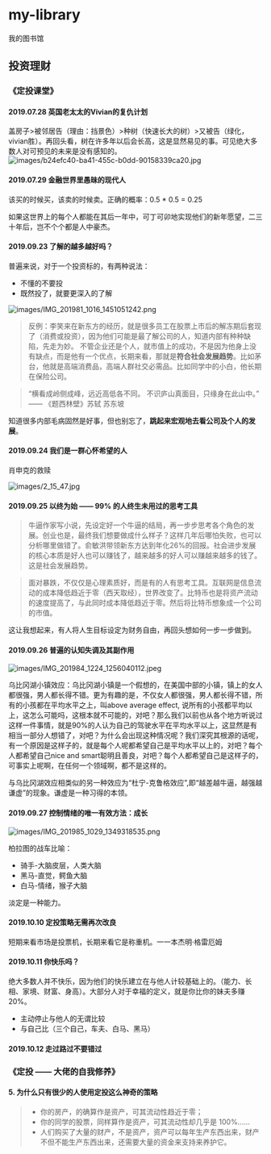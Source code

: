 # my-library
我的图书馆

## 投资理财
### 《定投课堂》
#### 2019.07.28 英国老太太的Vivian的复仇计划

盖房子>被邻居告（理由：挡景色）>种树（快速长大的树）>又被告（绿化，vivian胜）。再回头看，树在许多年以后会长高，这是显然易见的事。可见绝大多数人对可预见的未来是没有感知的。
![images/b24efc40-ba41-455c-b0dd-90158339ca20.jpg](images/b24efc40-ba41-455c-b0dd-90158339ca20.jpg)

#### 2019.07.29 金融世界里愚昧的现代人

该买的时候买，该卖的时候卖。正确的概率：0.5 * 0.5 = 0.25

如果这世界上的每个人都能在其后一年中，可丁可卯地实现他们的新年愿望，二三十年后，岂不个个都是人中豪杰。

#### 2019.09.23 了解的越多越好吗？

普遍来说，对于一个投资标的，有两种说法：
* 不懂的不要投
* 既然投了，就要更深入的了解

![images/IMG_201981_1016_1451051242.png](images/IMG_201981_1016_1451051242.png)
> 反例：李笑来在新东方的经历，就是很多员工在股票上市后的解冻期后套现了（消费或投资），因为他们可能是最了解公司的人，知道内部有种种缺陷，先走为妙。
不管企业还是个人，就市值上的成功，不是因为他身上没有缺点，而是他有一个优点，长期来看，那就是**符合社会发展趋势**。比如茅台，他就是高端消费品，高端人群社交必需品。比如同学中的小白，他长期在保险公司。

> “横看成岭侧成峰，远近高低各不同。 不识庐山真面目，只缘身在此山中。” —— 《题西林壁》苏轼 苏东坡

知道很多内部毛病固然是好事，但也别忘了，**跳起来宏观地去看公司及个人的发展**。

#### 2019.09.24 我们是一群心怀希望的人

肖申克的救赎

![images/2_15_47.jpg](images/2_15_47.jpg)

#### 2019.09.25 以终为始 —— 99% 的人终生未用过的思考工具

> 牛逼作家写小说，先设定好一个牛逼的结局，再一步步思考各个角色的发展。创业也是，最终我们想要做成什么样子？这样几年后哪怕失败，也可以分析哪里做错了。俞敏洪带领新东方达到年化26%的回报。社会进步发展的核心本质是好人也可以赚钱了，越来越多的好人可以赚越来越多的钱了。这是社会发展趋势。

> 面对暴跌，不仅仅是心理素质好，而是有的人有思考工具。互联网是信息流动的成本降低趋近于零（西天取经），世界改变了。比特币也是将资产流动的速度提高了，与此同时成本降低趋近于零。然后将比特币想象成一个公司的市值。

这让我想起来，有人将人生目标设定为财务自由，再回头想如何一步一步做到。

#### 2019.09.26 普遍的认知失调及其副作用
![images/IMG_201984_1224_1256040112.jpeg](images/IMG_201984_1224_1256040112.jpeg)

乌比冈湖小镇效应：乌比冈湖小镇是一个假想的，在美国中部的小镇，镇上的女人都很强，男人都长得不错。更为有趣的是，不仅女人都很强，男人都长得不错，所有的小孩都在平均水平之上，叫above average effect, 说所有的小孩都平均以上，这怎么可能吗，这根本就不可能的，对吧？那么我们以前也从各个地方听说过这样一件事情，就是90%的人认为自己的驾驶水平在平均水平以上，这显然是有相当一部分人想错了，对吧？为什么会出现这种情况呢？我们深究其根源的话呢，有一个原因是这样子的，就是每个人呢都希望自己是平均水平以上的，对吧？每个人都希望自己nice and smart聪明且善良，对吧？每个人都希望自己是这样子的，可事实上呢啊，在任何一个领域啊，都不是这样的。

与乌比冈湖效应相类似的另一种效应为“杜宁-克鲁格效应”,即“越差越牛逼，越强越谦虚”的现象。谦虚是一种习得的本领。

#### 2019.09.27 控制情绪的唯一有效方法：成长
![images/IMG_201985_1029_1349318535.png](images/IMG_201985_1029_1349318535.png)

柏拉图的战车比喻：
* 骑手-大脑皮层，人类大脑
* 黑马-直觉，鳄鱼大脑
* 白马-情绪，猴子大脑

淡定是一种能力。

#### 2019.10.10 定投策略无需再次改良

短期来看市场是投票机，长期来看它是称重机。一一本杰明·格雷厄姆

#### 2019.10.11 你快乐吗？

绝大多数人并不快乐，因为他们的快乐建立在与他人计较基础上的。（能力、长相、家境、财富、身高）。大部分人对于幸福的定义，就是你比你的妹夫多赚20%。

* 主动停止与他人的无谓比较
* 与自己比（三个自己，车夫、白马、黑马）

#### 2019.10.12 走过路过不要错过



### 《定投 —— 大佬的自我修养》
#### 5. 为什么只有很少的人使用定投这么神奇的策略
> * 你的房产，的确算作是资产，可其流动性趋近于零；
> * 你的同学的股票，同样算作是资产，可其流动性却几乎是 100%……
> * 人们购买了大量的财产，不是资产，资产可以每年生产东西出来，财产不但不能生产东西出来，还需要大量的资金来支持来养护它。
